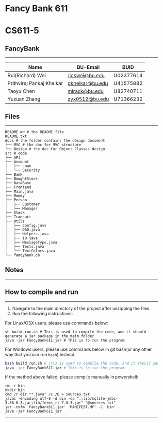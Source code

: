 # Fancy Bank 611

# CS611-5
## FancyBank
---------------------------------------------------------------------------
| Name                      | BU-Email        | BUID      |
| ------------------------- | --------------- | --------- |
| Rui(Richard) Wei          | rickwei@bu.edu  | U02377614 |
| Prithviraj Pankaj Khelkar | pkhelkar@bu.edu | U41575882 |
| Taoyu Chen                | mirack@bu.edu   | U82740711 |
| Yuxuan Zhang              | zyx0512@bu.edu  | U71366232 |


## Files
---------------------------------------------------------------------------

```shell
README.md # the README file
README.txt
docs # the folder contains the design document
├── MVC # the doc for MVC structure
└── Design # the doc for Object Classes design
src # code
├── API
├── Account
│   ├── Loan
│   └── Security
├── Bank
├── BoughtStock
├── DataBase
├── Frontend
├── Main.java
├── Money
├── Person
│   ├── Customer
│   ├── Manager
├── Stock
├── Transact
├── Utils
│   ├── Config.java
│   ├── DAO.java
│   ├── Helpers.java
│   ├── IO.java
│   ├── MessageType.java
│   ├── Tests.java
│   └── TextColors.java
└── fancybank.db
```

## Notes
---------------------------------------------------------------------------


## How to compile and run
---------------------------------------------------------------------------
1. Navigate to the main directory of the project after unzipping the files
2. Run the following instructions:

For Linux/OSX users, please use commands below:

```shell
sh build_run.sh # This is used to compile the code, and it should generate a jar package in the main folder
java -jar FancyBank611.jar # This is to run the program
```

For Windows users, please use commands below in git bash(or any other way that you can run `bash`) instead:

```bash
bash build_run.sh # This is used to compile the code, and it should generate a jar package in the main folder
java -jar FancyBank611.jar # This is to run the program
```

If the method above failed, please compile manually in powershell:

```shell
rm -r bin
mkdir bin
cmd /r dir "*.java" /s /B > sources.txt
javac -encoding utf-8 -d bin -cp ".;lib/sqlite-jdbc-3.36.0.3.jar;lib/forms_rt-7.0.3.jar" "@sources.txt"
jar -cvfm 'FancyBank611.jar' 'MANIFEST.MF' -C 'bin' .
java -jar FancyBank611.jar
```

-----------------------------------------------------------------------
